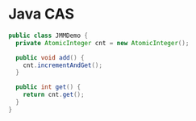 # Java CAS

```java
public class JMMDemo {
  private AtomicInteger cnt = new AtomicInteger();

  public void add() {
    cnt.incrementAndGet();
  }

  public int get() {
    return cnt.get();
  }
}
```

```java

```